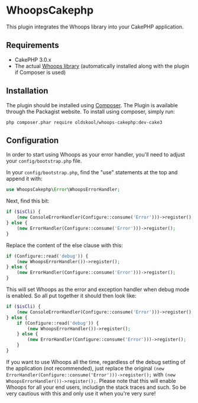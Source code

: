 WhoopsCakephp
=============

This plugin integrates the Whoops library into your CakePHP application.

Requirements
------------

* CakePHP 3.0.x
* The actual [Whoops library](http://filp.github.io/whoops/) (automatically installed along with the plugin if Composer is used)

Installation
------------

The plugin should be installed using [Composer](https://getcomposer.org/).
The Plugin is available through the Packagist website. To install using composer, simply run:

```
php composer.phar require oldskool/whoops-cakephp:dev-cake3
```

Configuration
-------------

In order to start using Whoops as your error handler, you'll need to adjust your `config/bootstrap.php` file.

In your `config/bootstrap.php`, find the "use" statements at the top and append it with:

```php
use WhoopsCakephp\Error\WhoopsErrorHandler;
```

Next, find this bit:

```php
if ($isCli) {
	(new ConsoleErrorHandler(Configure::consume('Error')))->register();
} else {
	(new ErrorHandler(Configure::consume('Error')))->register();
}
```

Replace the content of the else clause with this:

```php
if (Configure::read('debug')) {
	(new WhoopsErrorHandler())->register();
} else {
	(new ErrorHandler(Configure::consume('Error')))->register();
}
```

This will set Whoops as the error and exception handler when debug mode is enabled. So all put together it should then look like:

```php
if ($isCli) {
	(new ConsoleErrorHandler(Configure::consume('Error')))->register();
} else {
	if (Configure::read('debug')) {
		(new WhoopsErrorHandler())->register();
	} else {
		(new ErrorHandler(Configure::consume('Error')))->register();
	}
}
```

If you want to use Whoops all the time, regardless of the debug setting of the application (not recommended), just replace the original `(new ErrorHandler(Configure::consume('Error')))->register();` with `(new WhoopsErrorHandler())->register();`. Please note that this will enable Whoops for all your end users, includign the stack traces and such. So be very cautious with this and only use it when you're very sure!
